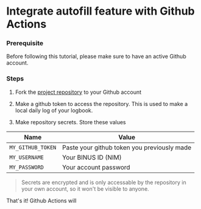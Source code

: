 # Integrate autofill feature with Github Actions

### Prerequisite
Before following this tutorial, please make sure to have an active Github account.

### Steps
1. Fork the [project repository](https://github.com/bernardadhitya/intern-logbook-chatbot) to your Github account

2. Make a github token to access the repository. This is used to make a local daily log of your logbook.

3. Make repository secrets. Store these values

| Name | Value |
| ---- | ----- |
| `MY_GITHUB_TOKEN` | Paste your github token you previously made |
| `MY_USERNAME` | Your BINUS ID (NIM) |
| `MY_PASSWORD` | Your account password |

> Secrets are encrypted and is only accessable by the repository in your own account, so it won't be visible to anyone.

That's it! Github Actions will


